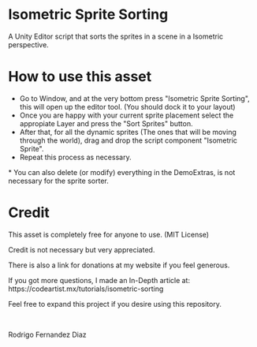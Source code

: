 # Isometric Sprite Sorting
A Unity Editor script that sorts the sprites in a scene in a Isometric perspective.

<h1><b>How to use this asset</b></h1>
<ul>
  <li>Go to Window, and at the very bottom press "Isometric Sprite Sorting", this will open up the editor tool. (You should dock it to your layout)</li>
  <li>Once you are happy with your current sprite placement select the appropiate Layer and press the "Sort Sprites" button.</li>
  <li>After that, for all the dynamic sprites (The ones that will be moving through the world), drag and drop the script component "Isometric Sprite".</li>
  <li>Repeat this process as necessary.</li>
</ul>
* You can also delete (or modify) everything in the DemoExtras, is not necessary for the sprite sorter.


<h1><b>Credit</b></h1>
<p>This asset is completely free for anyone to use. (MIT License)</p>
<p>Credit is not necessary but very appreciated.</p> 
<p>There is also a link for donations at my website if you feel generous.</p>
<p>If you got more questions, I made an In-Depth article at: https://codeartist.mx/tutorials/isometric-sorting</p>
<p>Feel free to expand this project if you desire using this repository.</p>
<br>
<p>Rodrigo Fernandez Diaz</p>
